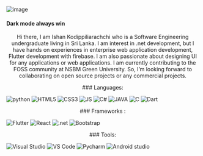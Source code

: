 
<p align="left"> <img src="https://www.teahub.io/photos/full/93-931968_abstract-dual-monitor-wallpaper-hd.jpg" alt="image" /> </p>
<h4><strong>Dark mode always win</strong></h4>
<p align="center">
Hi there, I am Ishan Kodippiliarachchi who is a Software Engineering undergraduate living in Sri Lanka. I am interest in .net development, but I have hands on experiences in enterprise web application development, Flutter development with firebase. I am also passionate about designing UI for any applications or web applications. I am currently contributing to the FOSS community at NSBM Green University. So, I’m looking forward to collaborating on open source projects or any commercial projects.
</p>


<p align="center"> ### Languages: </P>
<img src="https://img.shields.io/badge/Python-3776AB?style=for-the-badge&logo=python&logoColor=white" alt="python">
<img src="https://img.shields.io/badge/HTML5-E34F26?style=for-the-badge&logo=html5&logoColor=white" alt="HTML5">
<img src="https://img.shields.io/badge/CSS3-1572B6?style=for-the-badge&logo=css3&logoColor=white" alt="CSS3">
<img src="https://img.shields.io/badge/JavaScript-F7DF1E?style=for-the-badge&logo=javascript&logoColor=black" alt="JS">
<img src="https://img.shields.io/badge/C%23-239120?style=for-the-badge&logo=c-sharp&logoColor=white" alt="C#">
<img src="https://img.shields.io/badge/Java-ED8B00?style=for-the-badge&logo=java&logoColor=white" alt="JAVA">
<img src="https://img.shields.io/badge/C-00599C?style=for-the-badge&logo=c&logoColor=white" alt="C">
<img src="https://img.shields.io/badge/Dart-0175C2?style=for-the-badge&logo=dart&logoColor=white" alt="Dart">


<p align="center"> ### Frameworks : </P>
<p>
<img src="https://img.shields.io/badge/Flutter-02569B?style=for-the-badge&logo=flutter&logoColor=white" alt="Flutter">
<img src="https://img.shields.io/badge/React-20232A?style=for-the-badge&logo=react&logoColor=61DAFB" alt="React">
<img src="https://img.shields.io/badge/.NET-5C2D91?style=for-the-badge&logo=dot-net&logoColor=white" alt=".net">
<img src="https://img.shields.io/badge/Bootstrap-563D7C?style=for-the-badge&logo=bootstrap&logoColor=white" alt="Bootstrap">
</P>


<p align="center"> ### Tools: </P>
<img src="https://img.shields.io/badge/Visual_Studio-5C2D91?style=for-the-badge&logo=visual%20studio&logoColor=white" alt="Visual Studio">
<img src="https://img.shields.io/badge/Visual_Studio_Code-0078D4?style=for-the-badge&logo=visual%20studio%20code&logoColor=white" alt="VS Code">
<img src="https://img.shields.io/badge/pycharm-143?style=for-the-badge&logo=pycharm&logoColor=black&color=black&labelColor=green" alt="Pycharm">
<img src="https://img.shields.io/badge/Android_Studio-3DDC84?style=for-the-badge&logo=android-studio&logoColor=white" alt="Android studio">
